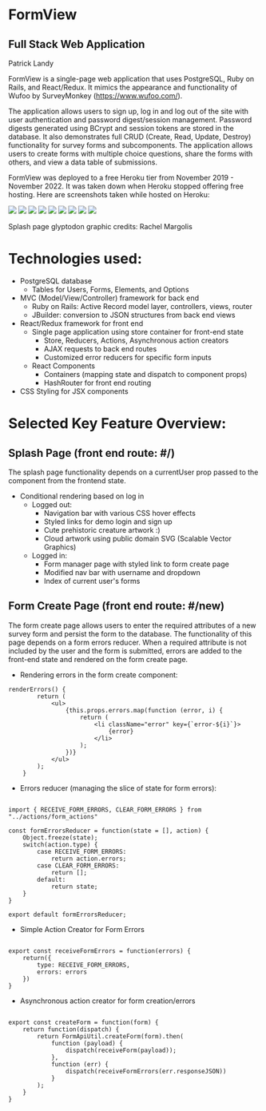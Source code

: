# FormView
## Full Stack Web Application
Patrick Landy

FormView is a single-page web application that uses PostgreSQL, Ruby on Rails, and React/Redux. It mimics the appearance and functionality of Wufoo by SurveyMonkey (https://www.wufoo.com/).

The application allows users to sign up, log in and log out of the site with user authentication and password digest/session management. Password digests generated using BCrypt and session tokens are stored in the database. It also demonstrates full CRUD (Create, Read, Update, Destroy) functionality for survey forms and subcomponents. The application allows users to create forms with multiple choice questions, share the forms with others, and view a data table of submissions.

FormView was deployed to a free Heroku tier from November 2019 - November 2022. It was taken down when Heroku stopped offering free hosting. Here are screenshots taken while hosted on Heroku:

![](./screenshots/fv_01_home.png)
![](./screenshots/fv_02_splash_01.png)
![](./screenshots/fv_03_splash_footer.png)
![](./screenshots/fv_04_signup.png)
![](./screenshots/fv_05_login.png)
![](./screenshots/fv_06_Form_Manager.png)
![](./screenshots/fv_07_shared_form.png)
![](./screenshots/fv_08_survey_response_summary.png)
![](./screenshots/fv_09_form_editor.png)


Splash page glyptodon graphic credits: Rachel Margolis

 # Technologies used:

* PostgreSQL database
    * Tables for Users, Forms, Elements, and Options
* MVC (Model/View/Controller) framework for back end
    * Ruby on Rails: Active Record model layer, controllers, views, router
    * JBuilder: conversion to JSON structures from back end views
* React/Redux framework for front end
    * Single page application using store container for front-end state
        * Store, Reducers, Actions, Asynchronous action creators
        * AJAX requests to back end routes
        * Customized error reducers for specific form inputs
    * React Components 
        * Containers (mapping state and dispatch to component props)
        * HashRouter for front end routing
* CSS Styling for JSX components

# Selected Key Feature Overview:

## Splash Page (front end route: #/)

The splash page functionality depends on a currentUser prop passed to the component from the frontend state.

* Conditional rendering based on log in
    * Logged out:
        * Navigation bar with various CSS hover effects 
        * Styled links for demo login and sign up
        * Cute prehistoric creature artwork :)
        * Cloud artwork using public domain SVG (Scalable Vector Graphics)
    * Logged in:
        * Form manager page with styled link to form create page
        * Modified nav bar with username and dropdown
        * Index of current user's forms

## Form Create Page (front end route: #/new)

The form create page allows users to enter the required attributes of a new survey form and persist the form to the database. The functionality of this page depends on a form errors reducer. When a required attribute is not included by the user and the form is submitted, errors are added to the front-end state and rendered on the form create page.  

 * Rendering errors in the form create component:

```
renderErrors() {
        return (
            <ul>
                {this.props.errors.map(function (error, i) {
                    return (
                        <li className="error" key={`error-${i}`}>
                            {error}
                        </li>
                    );
                })}
            </ul>
        );
    }
```

* Errors reducer (managing the slice of state for form errors):

```

import { RECEIVE_FORM_ERRORS, CLEAR_FORM_ERRORS } from "../actions/form_actions"

const formErrorsReducer = function(state = [], action) {
    Object.freeze(state);
    switch(action.type) {
        case RECEIVE_FORM_ERRORS:
            return action.errors;
        case CLEAR_FORM_ERRORS:
            return [];
        default:
            return state;
    }
}

export default formErrorsReducer;

```

* Simple Action Creator for Form Errors

```

export const receiveFormErrors = function(errors) {
    return({
        type: RECEIVE_FORM_ERRORS,
        errors: errors
    })
}

```

* Asynchronous action creator for form creation/errors

```

export const createForm = function(form) {
    return function(dispatch) {
        return FormApiUtil.createForm(form).then(
            function (payload) {
                dispatch(receiveForm(payload));
            },
            function (err) {
                dispatch(receiveFormErrors(err.responseJSON))
            }
        );
    }
}

```







